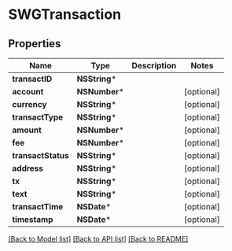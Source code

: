 # SWGTransaction

## Properties
Name | Type | Description | Notes
------------ | ------------- | ------------- | -------------
**transactID** | **NSString*** |  | 
**account** | **NSNumber*** |  | [optional] 
**currency** | **NSString*** |  | [optional] 
**transactType** | **NSString*** |  | [optional] 
**amount** | **NSNumber*** |  | [optional] 
**fee** | **NSNumber*** |  | [optional] 
**transactStatus** | **NSString*** |  | [optional] 
**address** | **NSString*** |  | [optional] 
**tx** | **NSString*** |  | [optional] 
**text** | **NSString*** |  | [optional] 
**transactTime** | **NSDate*** |  | [optional] 
**timestamp** | **NSDate*** |  | [optional] 

[[Back to Model list]](../README.md#documentation-for-models) [[Back to API list]](../README.md#documentation-for-api-endpoints) [[Back to README]](../README.md)


